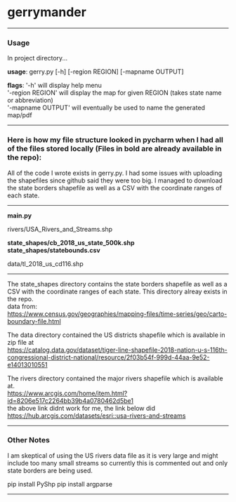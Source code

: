 # gerrymander

---------------------------------------------------------------

### Usage

In project directory...

**usage**: gerry.py [-h] [-region REGION] [-mapname OUTPUT]

**flags**:
  '-h' will display help menu \
  '-region REGION' will display the map for given REGION (takes state name or abbreviation) \
  '-mapname OUTPUT' will eventually be used to name the generated map/pdf

---------------------------------------------------------------

### Here is how my file structure looked in pycharm when I had all of the files stored locally (Files in bold are already available in the repo):

All of the code I wrote exists in gerry.py.
I had some issues with uploading the shapefiles since github said they were too big.
I managed to download the state borders shapefile as well as a CSV with the coordinate ranges of each state.

---------------------------------------------------------------
**main.py**

rivers/USA_Rivers_and_Streams.shp 

**state_shapes/cb_2018_us_state_500k.shp** \
**state_shapes/statebounds.csv** 

data/tl_2018_us_cd116.shp

---------------------------------------------------------------

The state_shapes directory contains the state borders shapefile as well as a CSV with the coordinate ranges of each state. This directory alreay exists in the repo.  
data from:  
https://www.census.gov/geographies/mapping-files/time-series/geo/carto-boundary-file.html


The data directory contained the US districts shapefile which is available in zip file at  
https://catalog.data.gov/dataset/tiger-line-shapefile-2018-nation-u-s-116th-congressional-district-national/resource/2f03b54f-999d-44aa-9e52-e14013010551

The rivers directory contained the major rivers shapefile which is available at.  
https://www.arcgis.com/home/item.html?id=8206e517c2264bb39b4a0780462d5be1  
the above link didnt work for me, the link below did  
https://hub.arcgis.com/datasets/esri::usa-rivers-and-streams
  
---------------------------------------------------------------

### Other Notes
 I am skeptical of using the US rivers data file as it is very large and might include too many small streams so currently this is commented out and only state borders are being used.
 
 pip install PyShp
 pip install argparse

---------------------------------------------------------------
